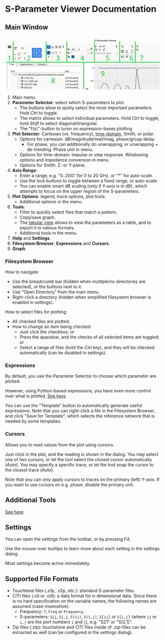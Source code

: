 S-Parameter Viewer Documentation
================================


Main Window
-----------

<img src="./mainwin_numbered.png" width="600" />

1. Main menu.
2. **Parameter Selector**: select which S-parameters to plot.
    - The buttons allow to qickly select the most important parameters. Hold *Ctrl* to toggle.
    - The matrix allows to select individual parameters. Hold *Ctrl* to toggle, hold *Shift* to select diagonal/triangular.
    - The "f(x)"-button to turon on expression-bases plotting
3. **Plot Selector**: Cartesian (vs. frequency),  [time-domain](./timedomain.md), Smith, or polar.
    - Options for cartesian: dB/magnitude/real/imag, phase/group delay.
        - For phase, you can additionally do unwrapping, or unwrapping + de-trending. Phase unit in menu.
    - Options for time-domain: impulse or step response. Windowing options and impedance conversion in menu.
    - Options for Smith: Z- or Y-plane.
4. **Axis Range**:
    - Enter a range, e.g. "0..20G" for 0 to 20 GHz, or "*" for auto-scale.
    - Use the lock buttons to toggle between a fixed range, or auto-scale.
    - You can enable smart dB scaling (only if Y-axis is in dB), which attempts to focus on the upper region of the S-parameters.
5. **Plot Options**: legend, trace options, plot tools.
    - Additional options in the menu.
6. **Tools**:
    - Filter to quickly select files that match a pattern.
    - Copy/save graph.
    - The [tabular view](./tools.md) allows to view the parameters as a table, and to export it in valious formats.
    - Additional tools in the menu.
7. **Help** and **Settings**.
8. **Filesystem Browser**, **Expressions** and **Cursors**.
9. **Graph**.


### Filesystem Browser

How to navigate:
- Use the breadcrumb bar (hidden when multiple/no directories are selected), or the buttons next to it.
- Use "Open Directory" from the main menu.
- Right-click a directory (hidden when simplified filesystem browser is enabled in settings).

How to select files for plotting:
- All checked files are plotted.
- How to change an item being checked:
    - Just click the checkbox; *or*
    - Press the spacebar, and the checks of all selected items are toggled; *or*
    - Select a range of files (hold the *Ctrl* key), and they will be checked automatically (can be disabled in settings).


### Expressions

By default, you use the Parameter Selector to choose which parameter are plotted.

However, using Python-based expressions, you have even more control over what is plotted. [See here](expressions.md).

You can use the "Template" button to automatically generate useful expressions. Note that you can right-click a file in the Filesystem Browser, and click "Save for Template", which selects the reference network that is needed by some templates.


### Cursors

Allows you to read values from the plot using cursors.

Just click in the plot, and the reading is shown in the dialog. You may select one of two cursors, or let the tool select the closest cursor automatically (*Auto*). You may specify a specific trace, or let the tool snap the cursor to the closest trace (*Auto*).

Note that you can only apply cursors to traces on the primary (left) Y-axis. If you want to use cursors on e.g. phase, disable the primary unit.


Additional Tools
----------------

[See here](tools.md).


Settings
--------

You can open the settings from the toolbar, or by pressing F4.

Use the mouse-over tooltips to learn more about each setting in the settings dialog.

Most settings become active immediately.


Supported File Formats
----------------------

- Touchtone files (.s1p, .s2p, etc.): standard S-parameter files.
- CITI files (.cti or .citi): a data format for n-dimensional data. Since there is no hard specification on the variable names, the following names are assumed (case-insensitive):
    - Frequency: `f`, `Freq` or `Frequency`.
    - S-parameters: `Sij`, `Si,j`, `S(ij)`, `S(i,j)`, `S[ij]` or `S[i,j]` (where `ij` or `i,j` are the port numbers `i` and `j`), e.g. "S21" or "S[2,1]".
- Zip files (.zip): touchstone and CITI files inside of .zip-files can be extracted as well (can be configured in the settings dialog).
